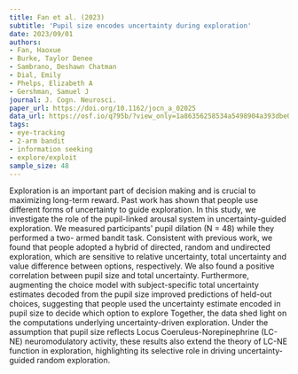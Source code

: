 ```yaml
---
title: Fan et al. (2023)
subtitle: 'Pupil size encodes uncertainty during exploration'
date: 2023/09/01
authors:
- Fan, Haoxue
- Burke, Taylor Denee
- Sambrano, Deshawn Chatman
- Dial, Emily
- Phelps, Elizabeth A
- Gershman, Samuel J
journal: J. Cogn. Neurosci.
paper_url: https://doi.org/10.1162/jocn_a_02025
data_url: https://osf.io/q795b/?view_only=1a86356258534a5498904a393dbe0692
tags:
- eye-tracking
- 2-arm bandit
- information seeking
- explore/exploit
sample_size: 48
---
```


Exploration is an important part of decision making and is crucial to maximizing long-term reward. Past work has shown that people use different forms of uncertainty to guide exploration. In this study, we investigate the role of the pupil-linked arousal system in uncertainty-guided exploration. We measured participants' pupil dilation (N = 48) while they performed a two- armed bandit task. Consistent with previous work, we found that people adopted a hybrid of directed, random and undirected exploration, which are sensitive to relative uncertainty, total uncertainty and value difference between options, respectively. We also found a positive correlation between pupil size and total uncertainty. Furthermore, augmenting the choice model with subject-specific total uncertainty estimates decoded from the pupil size improved predictions of held-out choices, suggesting that people used the uncertainty estimate encoded in pupil size to decide which option to explore Together, the data shed light on the computations underlying uncertainty-driven exploration. Under the assumption that pupil size reflects Locus Coeruleus-Norepinephrine (LC-NE) neuromodulatory activity, these results also extend the theory of LC-NE function in exploration, highlighting its selective role in driving uncertainty- guided random exploration.
